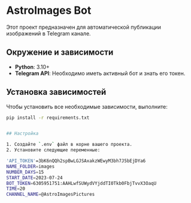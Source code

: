 # AstroImages Bot

Этот проект предназначен для автоматической публикации изображений в Telegram канале.

## Окружение и зависимости

- **Python**: 3.10+
- **Telegram API**: Необходимо иметь активный бот и знать его токен.


## Установка зависимостей

Чтобы установить все необходимые зависимости, выполните:

```bash
pip install -r requirements.txt


## Настройка

1. Создайте `.env` файл в корне вашего проекта.
2. Установите следующие переменные:

'API_TOKEN'=3bK6nQQh2spBwLGJSAxakzWEwyM3bh7J5bEjDYa6
NAME_FOLDER=images
NUMBER_DAYS=15
START_DATE=2023-07-24
BOT_TOKEN=6305951751:AAHLwfSUWydVYjddTI0Tkb0FbjTvvX3OaqU
TIME=20
CHANNEL_NAME=@AstroImagesPictures
